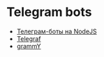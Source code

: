 # Telegram bots

- [Телеграм-боты на NodeJS](https://habr.com/ru/articles/740796/)
- [Telegraf](https://github.com/telegraf/telegraf)
- [grammY](https://grammy.dev/)

